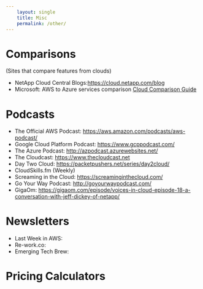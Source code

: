 ```yaml
---
    layout: single
    title: Misc
    permalink: /other/
---
```


# Comparisons
(Sites that compare features from clouds)
* NetApp Cloud Central Blogs:<https://cloud.netapp.com/blog>
* Microsoft: AWS to Azure services comparison
[Cloud Comparison Guide](https://www.cloudhealthtech.com/blog/cloud-comparison-guide-glossary-aws-azure-gcp​​​​​​​)

# Podcasts
* The Official AWS Podcast: <https://aws.amazon.com/podcasts/aws-podcast/>
* Google Cloud Platform Podcast: <https://www.gcppodcast.com/>
* The Azure Podcast: <http://azpodcast.azurewebsites.net/>
* The Cloudcast: <https://www.thecloudcast.net>
* Day Two Cloud: <https://packetpushers.net/series/day2cloud/>
* CloudSkills.fm (Weekly)
* Screaming in the Cloud: <https://screaminginthecloud.com/>
* Go Your Way Podcast: http://goyourwaypodcast.com/
* GigaOm: https://gigaom.com/episode/voices-in-cloud-episode-18-a-conversation-with-jeff-dickey-of-netapp/

# Newsletters
* Last Week in AWS:
* Re-work.co:
* Emerging Tech Brew:

# Pricing Calculators